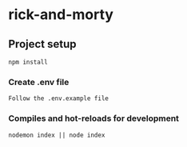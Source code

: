 # rick-and-morty

## Project setup
```
npm install
```

### Create .env file
```
Follow the .env.example file
```

### Compiles and hot-reloads for development
```
nodemon index || node index
```

